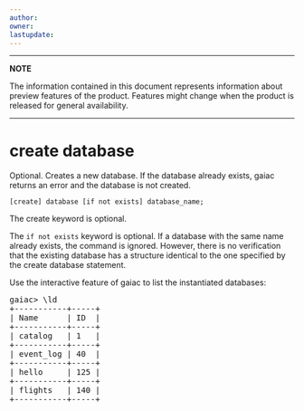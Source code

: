```yaml
---
author: 
owner: 
lastupdate: 
---
```


---

**NOTE**

The information contained in this document represents information about preview features of the product. Features might change when the product is released for general availability.

---
# create database

Optional. Creates a new database. If the database already exists, gaiac returns an error and the database is not created. 

`[create] database [if not exists] database_name;`

The create keyword is optional.

The `if not exists` keyword is optional. If a database with the same name already exists, the command is ignored. However, there is no verification that the existing database has a structure identical to the one specified by the create database statement.

Use the interactive feature of gaiac to list the instantiated databases:

<pre>
gaiac> \ld
+-----------+-----+
| Name      | ID  |
+-----------+-----+
| catalog   | 1   |
+-----------+-----+
| event_log | 40  |
+-----------+-----+
| hello     | 125 |
+-----------+-----+
| flights   | 140 |
+-----------+-----+
</pre>